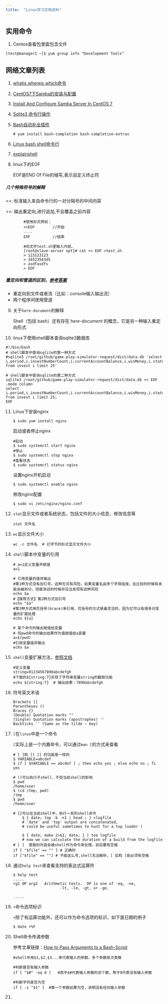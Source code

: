```yaml
---
title:  "Linux学习文档资料"
---
```

## 实用命令
1. Centos查看包里面包含文件
```shell
[test@manager1 ~]$ yum group info "Development Tools"
```


## 网络文章列表

1. [whatis,whereis,which命令](http://www.thegeekstuff.com/2013/04/linux-which-whatis-whereis/)

2. [CentOS7下Samba的安装与配置 ](http://wangzhijian.blog.51cto.com/6427016/1698879)

3. [Install And Configure Samba Server In CentOS 7](https://www.unixmen.com/install-configure-samba-server-centos-7/)

4. [Sqlite3 命令行操作](https://sqlite.org/cli.html)

5. [Bash自动补全插件](https://www.cyberciti.biz/faq/fedora-redhat-scientific-linuxenable-bash-completion/)
    ```shell
    # yum install bash-completion bash-completion-extras
    ```

6. [Linux bash shell命令行](https://ss64.com/bash/)

7. [explainshell](https://explainshell.com/)

8. linux下的EOF

    EOF是END Of File的缩写,表示自定义终止符

##### 几个特殊符号的解释

   \<\<: 标准输入来自命令行的一对分隔号的中间内容

   \>\>: 输出重定向,进行追加,不会覆盖之前内容  
   ```shell
           #使用形式例如：
           <<EOF        //开始
           ....
           EOF          //结束
       
           #向文件test.sh里输入内容。
           [root@slave-server opt]# cat << EOF >test.sh 
           > 123123123
           > 3452354345
           > asdfasdfs
           > EOF
   ```
##### 重定向和管道的区别，[参考答案](https://askubuntu.com/questions/172982/what-is-the-difference-between-redirection-and-pipe)

+ 重定向到文件或者流（比如：console输入输出流）
+ 两个程序间使用管道

9. 关于`here-document`的解释

    Shell（包括 bash）还有存在 *here-document* 的概念，它是另一种输入重定向形式

10. linux下使用shell脚本查询sqlite3数据库

  ```shell
  #!/bin/bash
  # shell脚本中查询sqlite的第一种方式
  #sqlite3 /root/github/game-play-simulator-request/dist/data.db 'select i.period,i.investNumberCount,i.currentAccountBalance,i.winMoney,i.status,i.isWin,i.investTime from invest i limit 25'

  # shell脚本中查询sqlite的第二种方式
  sqlite3 /root/github/game-play-simulator-request/dist/data.db << EOF
  .mode column
  select i.period,i.investNumberCount,i.currentAccountBalance,i.winMoney,i.status,i.isWin,i.investTime from invest i limit 25;
  EOF
  ```

11. Linux下安装nginx
    ```shell
    $ sudo yum install nginx
    ```

    启动或者停止nginx
    ```shell
    #启动
    $ sudo systemctl start nginx
    #停止
    $ sudo systemctl stop nginx
    #查看状态
    $ sudo systemctl status nginx
    ```

    设置nginx开机启动
    ```shell
    $ sudo systemctl enable nginx
    ```

    修改nginx配置
    ```shell
    $ sudo vi /etc/nginx/nginx.conf
    ```

12. `stat`显示文件或者系统状态，包括文件的大小信息，修改信息等

    ```shell
    stat 文件名
    ```

13. `wc`显示文件大小

    ```shell
    wc -c 文件名  # 已字节的形式显示文件大小
    ```

14. `shell`脚本中变量的引用

    ```shell
    # a=1定义变量并赋值  
    a=1

    # 引用变量的值并输出
    #第1种方式没有加引号，这种方式有风险，如果变量名由多个字母组成，在比较的时候有肯能会被拆分，但是测试的时候并没法发现有这种风险
    echo $a  
    #【推荐方式】第2种方式加引号
    echo "$a"
    #第3种方式用花括号(brace)来引用，花括号的方式是最灵活的，因为它可以有很多对变量的扩展处理
    echo ${a}

    # 某个命令的输出赋值给变量
    # 将pwd命令的输出结果作为值赋值给a变量
    a=$(pwd)
    #引用变量值并输出
    echo $a
    ```

15. `shell`变量扩展方法，[参照文档](https://www.gnu.org/software/bash/manual/html_node/Shell-Parameter-Expansion.html)

    ```shell
    #定义变量
    string=01234567890abcdefgh
    #下面的${string:7}实现了字符串变量string的截取功能
    echo ${string:7}  # 输出结果：7890abcdefgh

    ```

16. 符号英文术语

    ```
    Brackets []
    Parentheses ()
    Braces {}
    (Double) Quotation marks ""
    (Single) Quotation marks (apostrophes) ''
    Backticks `` (Same as the tilde ~ key)
    ```

17. `[`在`linux`中是一个命令

    `[`实际上是一个内置命令，可以通过`man [`的方式来查看

    ```shell
    # [ ]和 [[ ]] 的功能是一样的
    $ VARIABLE=abcdef
    $ if [ $VARIABLE == abcdef ] ; then echo yes ; else echo no ; fi
    yes

    # ()可以执行子shell，不受当前shell的影响
    $ pwd
    /home/user 
    $ (cd /tmp; pwd)
    /tmp
    $ pwd
    /home/user

    # {}可以在当前shell中，执行一系列shell命令
        $ { date; top -b -n1 | head ; } >logfile 
        # 'date' and 'top' output are concatenated, 
        # could be useful sometimes to hunt for a top loader )

        $ { date; make 2>&1; date; } | tee logfile
        # now we can calculate the duration of a build from the logfile
    # [ ]  里面的内容会被shell作为命令来处理，前后要有空格
    if [ "$file" == "" ] # 正确的
    if ["$file" == ""] # 不能这么写,shell无法解析，[ 后和 ]前必须有空格
    ```

18. 通过`help test`来查看支持的表达式运算符

    ```shell
    $ help test
    .....
    rg1 OP arg2   Arithmetic tests.  OP is one of -eq, -ne,
                         -lt, -le, -gt, or -ge.
                         
    .....
    ```

19. `+`命令选项标识

    `+`除了有运算功能外，还可以作为命令选项的标识，如下面日期的例子

    ```shell
    $ date +%F
    ```

20. Shell命令传递参数

    参考文章链接：[How to Pass Arguments to a Bash-Script](https://www.lifewire.com/pass-arguments-to-bash-script-2200571)

    ```shell
    #shell中用$1,$2,$3...来代表输入的参数，多个参数依次类推

    #判断是否有输入参数
    if [ "$#" -eq 0 ]   #其中$#代表输入参数的总个数，等于0代表没有输入参数

    #判断字符是否为空
    if [ -z "$1" ]  #第一个参数如果为空，说明没有任何输入参数
    ```

21. 

